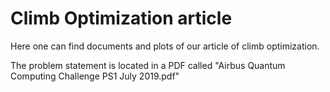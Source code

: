 # Climb Optimization article

Here one can find documents and plots of our article of climb optimization. 

The problem statement is located in a PDF called "Airbus Quantum Computing Challenge PS1 July 2019.pdf"
